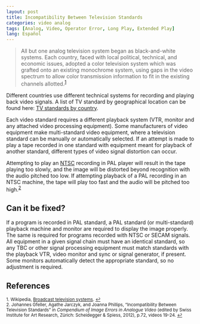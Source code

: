 ```yaml
---
layout: post
title: Incompatibility Between Television Standards
categories: video analog
tags: [Analog, Video, Operator Error, Long Play, Extended Play]
lang: Español
---
```



<blockquote>All but one analog television system began as black-and-white systems. Each country, faced with local political, technical, and economic issues, adopted a color television system which was grafted onto an existing monochrome system, using gaps in the video spectrum to allow color transmission information to fit in the existing channels allotted.<sup><a href="#fn1" id="ref1">1</a></sup></blockquote>   

Different countries use different technical systems for recording and playing back video signals. A list of TV standard by geographical location can be found here:
[TV standards by country](http://web.archive.org/web/20150310145945/http://countrycode.org/tv-standards).

Each video standard requires a different playback system (VTR, monitor and any attached video processing equipment). Some manufacturers of video equipment make multi-standard video equipment, where a television standard can be manually or automatically selected. If an attempt is made to play a tape recorded in one standard with equipment meant for playback of another standard, different types of video signal distortion can occur.

Attempting to play an [NTSC](http://en.wikipedia.org/wiki/NTSC) recording in PAL player will result in the tape playing too slowly, and the image will be distorted beyond recognition with the audio pitched too low. If attempting playback of a PAL recording in an NTSC machine, the tape will play too fast and the audio will be pitched too high.<sup><a href="#fn2" id="ref2">2</a></sup>  

## Can it be fixed?

If a program is recorded in PAL standard, a PAL standard (or multi-standard) playback machine and monitor are required to display the image properly. The same is required for programs recorded with NTSC or SECAM signals. All equipment in a given signal chain must have an identical standard, so any TBC or other signal processing equipment must match standards with the playback VTR, video monitor and sync or signal generator, if present. Some monitors automatically detect the appropriate standard, so no adjustment is required.

## References

<sup id="fn1">1. Wikipedia, [Broadcast television systems](http://en.wikipedia.org/wiki/Broadcast_television_systems). <a href="#ref1" title="Jump back to footnote 1 in the text.">↩</a></sup>      
<sup id="fn2">2. Johannes Gfeller, Agathe Jarczyk, and Joanna Phillips, “Incompatibility Between Television Standards” in _Compendium of Image Errors in Analogue Video_ (edited by Swiss Institute for Art Research, Zürich: Scheidegger & Spiess, 2012), p.72, videos 19-24. <a href="#ref2" title="Jump back to footnote 2 in the text.">↩</a></sup>  
